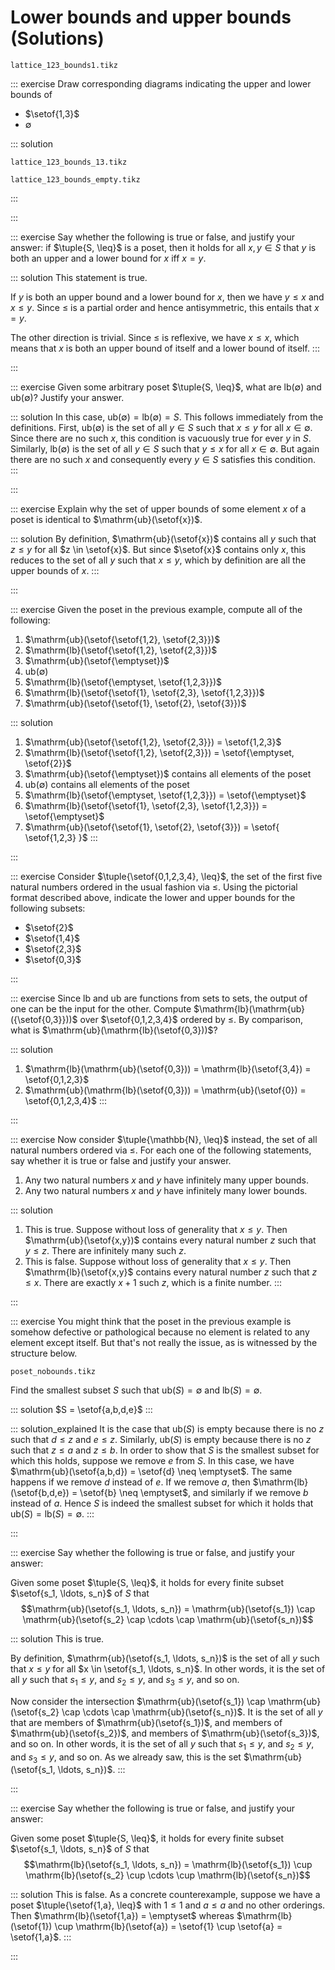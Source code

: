 # Lower bounds and upper bounds (Solutions)

~~~ {.include-tikz size=mid}
lattice_123_bounds1.tikz
~~~

::: exercise
Draw corresponding diagrams indicating the upper and lower bounds of


- $\setof{1,3}$
- $\emptyset$

::: solution

~~~ {.include-tikz size=mid}
lattice_123_bounds_13.tikz
~~~

~~~ {.include-tikz size=mid}
lattice_123_bounds_empty.tikz
~~~

:::

:::

::: exercise
Say whether the following is true or false, and justify your answer:
if $\tuple{S, \leq}$ is a poset, then it holds for all $x, y \in S$ that $y$ is both an upper and a lower bound for $x$ iff $x = y$.

::: solution
This statement is true.

If $y$ is both an upper bound and a lower bound for $x$, then we have $y \leq x$ and $x \leq y$.
Since $\leq$ is a partial order and hence antisymmetric, this entails that $x = y$.

The other direction is trivial.
Since $\leq$ is reflexive, we have $x \leq x$, which means that $x$ is both an upper bound of itself and a lower bound of itself.
:::

:::

::: exercise
Given some arbitrary poset $\tuple{S, \leq}$, what are $\mathrm{lb}(\emptyset)$ and $\mathrm{ub}(\emptyset)$?
Justify your answer.

::: solution
In this case, $\mathrm{ub}(\emptyset) = \mathrm{lb}(\emptyset) = S$.
This follows immediately from the definitions.
First, $\mathrm{ub}(\emptyset)$ is the set of all $y \in S$ such that $x \leq y$ for all $x \in \emptyset$.
Since there are no such $x$, this condition is vacuously true for ever $y$ in $S$.
Similarly, $\mathrm{lb}(\emptyset)$ is the set of all $y \in S$ such that $y \leq x$ for all $x \in \emptyset$.
But again there are no such $x$ and consequently every $y \in S$ satisfies this condition.
:::

:::

::: exercise
Explain why the set of upper bounds of some element $x$ of a poset is identical to $\mathrm{ub}(\setof{x})$.

::: solution
By definition, $\mathrm{ub}(\setof{x})$ contains all $y$ such that $z \leq y$ for all $z \in \setof{x}$.
But since $\setof{x}$ contains only $x$, this reduces to the set of all $y$ such that $x \leq y$, which by definition are all the upper bounds of $x$.
:::

:::

::: exercise
Given the poset in the previous example, compute all of the following:

1. $\mathrm{ub}(\setof{\setof{1,2}, \setof{2,3}})$
1. $\mathrm{lb}(\setof{\setof{1,2}, \setof{2,3}})$
1. $\mathrm{ub}(\setof{\emptyset})$
1. $\mathrm{ub}(\emptyset)$
1. $\mathrm{lb}(\setof{\emptyset, \setof{1,2,3}})$
1. $\mathrm{lb}(\setof{\setof{1}, \setof{2,3}, \setof{1,2,3}})$
1. $\mathrm{ub}(\setof{\setof{1}, \setof{2}, \setof{3}})$

::: solution
1. $\mathrm{ub}(\setof{\setof{1,2}, \setof{2,3}}) = \setof{1,2,3}$
1. $\mathrm{lb}(\setof{\setof{1,2}, \setof{2,3}}) = \setof{\emptyset, \setof{2}}$
1. $\mathrm{ub}(\setof{\emptyset})$ contains all elements of the poset
1. $\mathrm{ub}(\emptyset)$ contains all elements of the poset
1. $\mathrm{lb}(\setof{\emptyset, \setof{1,2,3}}) = \setof{\emptyset}$
1. $\mathrm{lb}(\setof{\setof{1}, \setof{2,3}, \setof{1,2,3}}) = \setof{\emptyset}$
1. $\mathrm{ub}(\setof{\setof{1}, \setof{2}, \setof{3}}) = \setof{ \setof{1,2,3} }$
:::

:::

::: exercise
Consider $\tuple{\setof{0,1,2,3,4}, \leq}$, the set of the first five natural numbers ordered in the usual fashion via $\leq$.
Using the pictorial format described above, indicate the lower and upper bounds for the following subsets:


- $\setof{2}$
- $\setof{1,4}$
- $\setof{2,3}$
- $\setof{0,3}$

:::

::: exercise
Since $\mathrm{lb}$ and $\mathrm{ub}$ are functions from sets to sets, the output of one can be the input for the other.
Compute $\mathrm{lb}(\mathrm{ub}({\setof{0,3}}))$ over $\setof{0,1,2,3,4}$ ordered by $\leq$.
By comparison, what is $\mathrm{ub}(\mathrm{lb}(\setof{0,3}))$?

::: solution
1. $\mathrm{lb}(\mathrm{ub}(\setof{0,3})) = \mathrm{lb}(\setof{3,4}) = \setof{0,1,2,3}$
1. $\mathrm{ub}(\mathrm{lb}(\setof{0,3})) = \mathrm{ub}(\setof{0}) = \setof{0,1,2,3,4}$
:::

:::

::: exercise
Now consider $\tuple{\mathbb{N}, \leq}$ instead, the set of all natural numbers ordered via $\leq$.
For each one of the following statements, say whether it is true or false and justify your answer.

1. Any two natural numbers $x$ and $y$ have infinitely many upper bounds.
1. Any two natural numbers $x$ and $y$ have infinitely many lower bounds.

::: solution
1. This is true.
   Suppose without loss of generality that $x \leq y$.
   Then $\mathrm{ub}(\setof{x,y})$ contains every natural number $z$ such that $y \leq z$.
   There are infinitely many such $z$.
1. This is false.
   Suppose without loss of generality that $x \leq y$.
   Then $\mathrm{lb}(\setof{x,y}$ contains every natural number $z$ such that $z \leq x$.
   There are exactly $x + 1$ such $z$, which is a finite number.
:::

:::

::: exercise
You might think that the poset in the previous example is somehow defective or pathological because no element is related to any element except itself.
But that's not really the issue, as is witnessed by the structure below.

~~~ {.include-tikz size=mid}
poset_nobounds.tikz
~~~

Find the smallest subset $S$ such that $\mathrm{ub}(S) = \emptyset$ and $\mathrm{lb}(S) = \emptyset$.

::: solution
$S = \setof{a,b,d,e}$
:::

::: solution_explained
It is the case that $\mathrm{ub}(S)$ is empty because there is no $z$ such that $d \leq z$ and $e \leq z$.
Similarly, $\mathrm{ub}(S)$ is empty because there is no $z$ such that $z \leq a$ and $z \leq b$.
In order to show that $S$ is the smallest subset for which this holds, suppose we remove $e$ from $S$.
In this case, we have $\mathrm{ub}(\setof{a,b,d}) = \setof{d} \neq \emptyset$.
The same happens if we remove $d$ instead of $e$.
If we remove $a$, then $\mathrm{lb}(\setof{b,d,e}) = \setof{b} \neq \emptyset$, and similarly if we remove $b$ instead of $a$.
Hence $S$ is indeed the smallest subset for which it holds that $\mathrm{ub}(S) = \mathrm{lb}(S) = \emptyset$.
:::

:::

::: exercise
Say whether the following is true or false, and justify your answer:

Given some poset $\tuple{S, \leq}$, it holds for every finite subset $\setof{s_1, \ldots, s_n}$ of $S$ that
$$\mathrm{ub}(\setof{s_1, \ldots, s_n}) = \mathrm{ub}(\setof{s_1}) \cap \mathrm{ub}(\setof{s_2} \cap \cdots \cap \mathrm{ub}(\setof{s_n})$$

::: solution
This is true.

By definition, $\mathrm{ub}(\setof{s_1, \ldots, s_n})$ is the set of all $y$ such that $x \leq y$ for all $x \in \setof{s_1, \ldots, s_n}$.
In other words, it is the set of all $y$ such that $s_1 \leq y$, and $s_2 \leq y$, and $s_3 \leq y$, and so on.

Now consider the intersection $\mathrm{ub}(\setof{s_1}) \cap \mathrm{ub}(\setof{s_2} \cap \cdots \cap \mathrm{ub}(\setof{s_n})$.
It is the set of all $y$ that are members of $\mathrm{ub}(\setof{s_1})$, and members of $\mathrm{ub}(\setof{s_2})$, and members of $\mathrm{ub}(\setof{s_3})$, and so on.
In other words, it is the set of all $y$ such that $s_1 \leq y$, and $s_2 \leq y$, and $s_3 \leq y$, and so on.
As we already saw, this is the set $\mathrm{ub}(\setof{s_1, \ldots, s_n})$.
:::

:::

::: exercise
Say whether the following is true or false, and justify your answer:

Given some poset $\tuple{S, \leq}$, it holds for every finite subset $\setof{s_1, \ldots, s_n}$ of $S$ that
$$\mathrm{lb}(\setof{s_1, \ldots, s_n}) = \mathrm{lb}(\setof{s_1}) \cup \mathrm{lb}(\setof{s_2} \cup \cdots \cup \mathrm{lb}(\setof{s_n})$$

::: solution
This is false.
As a concrete counterexample, suppose we have a poset $\tuple{\setof{1,a}, \leq}$ with $1 \leq 1$ and $a \leq a$ and no other orderings.
Then $\mathrm{lb}(\setof{1,a}) = \emptyset$ whereas $\mathrm{lb}(\setof{1}) \cup \mathrm{lb}(\setof{a}) = \setof{1} \cup \setof{a} = \setof{1,a}$.
:::

:::
